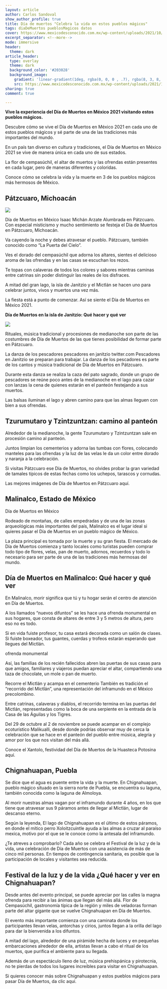 ```yaml
---
layout: article
author: Carlos Sandoval 
show_author_profile: true
title: Día de muertos "Celebra la vida en estos pueblos mágicos"
tags: diaDeMuertos pueblosMagicos datos
cover: https://www.mexicodesconocido.com.mx/wp-content/uploads/2021/10/pueblos.jpg
excerpt_separator: <!--more-->
mode: immersive
header:
  theme: dark
article_header:
  type: overlay
  theme: dark
  background_color: '#203028'
  background_image:
    gradient: 'linear-gradient(1deg, rgba(0, 0, 0 , .7), rgba(8, 3, 8, .9))'
    src: https://www.mexicodesconocido.com.mx/wp-content/uploads/2021/10/pueblos.jpg
sharing: true
comment: true

---
```



**Vive la experiencia del Día de Muertos en México 2021 visitando estos pueblos mágicos.**

Descubre cómo se vive el Día de Muertos en México 2021 en cada uno de estos pueblos mágicos y sé parte de una de las tradiciones más importantes del mundo.

En un país tan diverso en cultura y tradiciones, el Día de Muertos en México 2021 se vive de manera única en cada uno de sus estados.

La flor de cempasúchil, el altar de muertos y las ofrendas están presentes en cada lugar, pero de maneras diferentes y coloridas.

Conoce cómo se celebra la vida y la muerte en 3 de los pueblos mágicos más hermosos de México.

## Pátzcuaro, Michoacán

![](https://i.imgur.com/QvxFgMC.jpg)



Día de Muertos en México
Isaac Michán Arzate Alumbrada en Pátzcuaro.
Con especial misticismo y mucho sentimiento se festeja el Día de Muertos en Pátzcuaro, Michoacán.

Va cayendo la noche y debes atravesar el pueblo. Pátzcuaro, también conocido como “La Puerta del Cielo”. 

Ves el dorado del cempasúchil que adorna los altares, sientes el delicioso aroma de las ofrendas y en las casas se escuchan los rezos.

Te topas con calaveras de todos los colores y sabores mientras caminas entre catrinas sin poder distinguir las reales de los disfraces.

A mitad del gran lago, la isla de Janitzio y el Mictlán se hacen uno para celebrar juntos, vivos y muertos una vez más.

La fiesta está a punto de comenzar. Así se siente el Día de Muertos en México 2021.

**Día de Muertos en la isla de Janitzio: Qué hacer y qué ver**

![](https://i.imgur.com/UXEtHu9.jpg)

Rituales, música tradicional y procesiones de medianoche son parte de las costumbres de Día de Muertos de las que tienes posibilidad de formar parte en Pátzcuaro.

La danza de los pescadores
pescadores en janitzio
twitter.com Pescadores en Janitzio se preparan para trabajar.
La danza de los pescadores es parte de los cantos y música tradicional de Día de Muertos en Pátzcuaro.

Durante esta danza se realiza la caza del pato sagrado, donde un grupo de pescadores se reúne poco antes de la medianoche en el lago para cazar con lanzas la cena de quienes estarán en el panteón festejando a sus muertos.

Las balsas iluminan el lago y abren camino para que las almas lleguen con bien a sus ofrendas.

## Tzurumutaro y Tzintzuntzan: camino al panteón

Alrededor de la medianoche, la gente Tzurumutaro y Tzintzuntzan sale en procesión camino al panteón.

Juntos limpian los cementerios y adorna las tumbas con flores, colocando manteles para las ofrendas y la luz de las velas le da un color entre dorado y naranja a la celebración.

Si visitas Pátzcuaro ese Día de Muertos, no olvides probar la gran variedad de tamales típicos de estas fechas como los uchepos, tarascos y cornudas.

Las mejores imágenes de Día de Muertos en Pátzcuaro aquí.

## Malinalco, Estado de México
Día de Muertos en México

Rodeado de montañas, de calles empedradas y de una de las zonas arqueológicas más importantes del país, Malinalco es el lugar ideal si quieres pasar el Día de Muertos en un pueblo mágico de México.

La plaza principal es tomada por la muerte y su gran fiesta. El mercado de Día de Muertos comienza y tanto locales como turistas pueden comprar todo tipo de flores, velas, pan de muerto, adornos, recuerdos y todo lo necesario para ser parte de una de las tradiciones más hermosas del mundo.

## Día de Muertos en Malinalco: Qué hacer y qué ver
En Malinalco, morir significa que tú y tu hogar serán el centro de atención en Día de Muertos.

A los llamados “nuevos difuntos” se les hace una ofrenda monumental en sus hogares, que consta de altares de entre 3 y 5 metros de altura, pero eso no es todo.

Si en vida fuiste profesor, tu casa estará decorada como un salón de clases. Si fuiste boxeador, tus guantes, cuerdas y trofeos estarán esperando que llegues del Mictlán.

ofrenda monumental

Así, las familias de los recién fallecidos abren las puertas de sus casas para que amigos, familiares y viajeros puedan apreciar el altar, compartiendo una taza de chocolate, un mole o pan de muerto.

Recorre el Mictlán y acampa en el cementerio
También es tradición el “recorrido del Mictlán”, una representación del inframundo en el México precolombino. 

Entre catrinas, calaveras y diablos, el recorrido termina en las puertas del Mictlán, representadas como la boca de una serpiente en la entrada de la Casa de las Águilas y los Tigres.

Del 29 de octubre al 2 de noviembre se puede acampar en el complejo ecoturístico Malikualli, desde donde podrías observar muy de cerca la celebración que se hace en el panteón del pueblo entre música, alegría y amor por los que nos visitan del más allá.

Conoce el Xantolo, festividad del Día de Muertos de la Huasteca Potosina aquí.

## Chignahuapan, Puebla
Se dice que el agua es puente entre la vida y la muerte. En Chignahuapan, pueblo mágico situado en la sierra norte de Puebla, se encuentra su laguna, también conocida como la laguna de Almoloya. 

Al morir nuestras almas vagan por el inframundo durante 4 años, en los que tiene que atravesar sus 9 páramos antes de llegar al Mictlán, lugar de descanso eterno.

Según la leyenda, El lago de Chignahuapan es el último de estos páramos, en donde el mítico perro Xoloitzcuintle ayuda a las almas a cruzar al paraíso mexica, motivo por el que se le conoce como la antesala del inframundo.

¿Te atreves a comprobarlo? Cada año se celebra el Festival de la luz y de la vida, una celebración de Día de Muertos con una asistencia de más de cinco mil personas. En tiempos de contingencia sanitaria, es posible que la participación de locales y visitantes sea reducida.

## Festival de la luz y de la vida ¿Qué hacer y ver en Chignahuapan?

Desde antes del evento principal, se puede apreciar por las calles la magna ofrenda para recibir a las ánimas que llegan del más allá. Flor de Cempasúchil, gastronomía típica de la región y miles de veladoras forman parte del altar gigante que se vuelve Chignahuapan en Día de Muertos.

El evento más importante comienza con una caminata donde los participantes llevan velas, antorchas y cirios, juntos llegan a la orilla del lago para dar la bienvenida a los difuntos.

A mitad del lago, alrededor de una pirámide hecha de luces y en pequeñas embarcaciones alrededor de ella, artistas llevan a cabo el ritual de los muertos, que purifica el ambiente para su llegada.

Además de un espectáculo lleno de luz, música prehispánica y pirotecnia, no te pierdas de todos los lugares increíbles para visitar en Chignahuapan.

Si quieres conocer más sobre Chignahuapan y estos pueblos mágicos para pasar Día de Muertos, da clic aquí.

